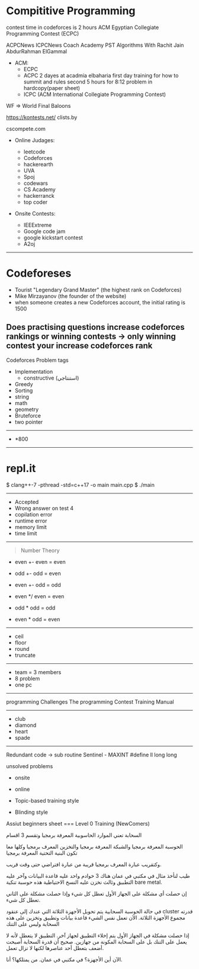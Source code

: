 Compititive Programming
========================
contest time in codeforces  is 2 hours
ACM Egyptian Collegiate Programming Contest (ECPC)


ACPCNews
ICPCNews
Coach Academy
PST
Algorithms With Rachit Jain
AbdurRahman ElGammal


- ACM:
    - ECPC
    - ACPC 2 dayes at acadmia elbaharia first day training for how to summit and rules second 5 hours for 8:12 problem in hardcopy(paper sheet) 
    - ICPC (ACM International Collegiate Programming Contest)


WF => World Final
Baloons




https://kontests.net/
clists.by

cscompete.com


* Online Judages:
    - leetcode
    - Codeforces
    - hackerearth
    - UVA
    - Spoj
    - codewars
    - CS Academy
    - hackerranck
    - top coder

* Onsite Contests:
    - IEEExtreme
    - Google code jam
	- google kickstart contest
    - A2oj



---

# Codeforeses
- Tourist "Legendary Grand Master" (the highest rank on Codeforces)
- Mike Mirzayanov (the founder of the website)
- when someone creates a new Codeforces account, the initial rating is 1500



Does practising questions increase codeforces rankings or winning contests
-> only winning contest your increase codeforces rank
---
Codeforces Problem tags 
- Implementation
    - constructive (استنتاجي)
- Greedy
- Sorting
- string
- math
- geometry
- Bruteforce
- two pointer
---
-  *800
---
# repl.it

$ clang++-7 -pthread -std=c++17 -o main main.cpp
$ ./main

---

- Accepted
- Wrong answer on test 4
- copilation error
- runtime error
- memory limit
- time limit
---
> Number Theory

- even +- even = even
- odd +- odd = even
- even +- odd = odd

- even */ even = even
- odd * odd = odd
- even * odd = even
---
- ceil
- floor
- round
- truncate
---
- team = 3 members
- 8 problem
- one pc
---
programming Challenges The programming Contest Training Manual


---
- club
- diamond
- heart
- spade
---


Redundant code -> sub routine
Sentinel  - MAXINT
#define ll long long

unsolved problems



- onsite
- online




- Topic-based training style
- Blinding style


Assiut beginners sheet === Level 0 Training  (NewComers)


السحابة تعني الموارد الحاسوبية المعرفة برمجيا وتقسم 3 اقسام

الحوسبة المعرفة برمجيا والشبكة المعرفة برمجيا والتخزين المعرف برمجيا وكلها معا تكون البنية التحتية المعرفة برمجيا 

وكتقريب عبارة المعرف برمجيا قريبة من عبارة افتراضي حتى وقت قريب.







طيب لنأخذ مثال في مكتبي في عمان هناك 3 خوادم واحد عليه قاعدة البيانات وآخر عليه التطبيق وثالث نخزن عليه النسخ الاحتياطية هذه حوسبة تنكية bare metal.

إن حصلت أي مشكلة على الجهاز الأول تعطل كل شيء وإذا حصلت مشكلة على الثاني تعطل كل شيء.

في حالة الحوسبة السحابية يتم تحويل الأجهزة الثلاثة التي عندك إلى عنقود cluster
قدرته مجموع الأجهزة الثلاثة. الآن تعمل نفس الشيء قاعدة بيانات وتطبيق وتخزين على هذه السحابة وليس على التنك

إذا حصلت مشكلة في الجهاز الأول يتم إخلاء التطبيق لجهاز آخر. التطبيق لا يتعطل لأنه لا يعمل على التنك بل على السحابة المكونة من جهازين. صحيح أن قدرة السحابة أصبحت أضعف بتعطل أحد عناصرها لكنها لا تزال تعمل.

الآن أين الأجهزة؟ في مكتبي في عمان. من يمتلكها؟ أنا.